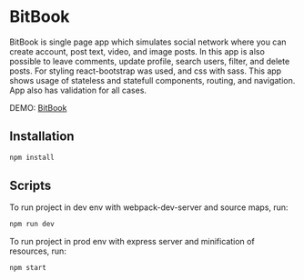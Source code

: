 # BitBook

BitBook is single page app which simulates social network where you can create account, post text, video, and image posts. In this app is also possible to leave comments, update profile, search users, filter, and delete posts. For styling react-bootstrap was used, and css with sass. This app shows usage of stateless and statefull components, routing, and navigation. App also has validation for all cases.

DEMO: [BitBook](https://blooming-savannah-30625.herokuapp.com)

## Installation

```sh
npm install
```

## Scripts

To run project in dev env with webpack-dev-server and source maps, run:
```sh
npm run dev
```

To run project in prod env with express server and minification of resources, run:
```sh
npm start
```




